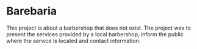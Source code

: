# Barebaria

This project is about a barbershop that does not exist.
The project was to present the services provided by a local barbershop, inform the public where the service is located and contact information.
